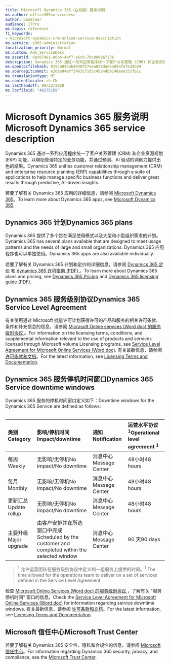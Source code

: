 ```yaml
---
title: Microsoft Dynamics 365（在线版）服务说明
ms.author: office365servicedesc
author: pamelaar
audience: ITPro
ms.topic: reference
f1_keywords:
- microsoft-dynamics-crm-online-service-description
ms.service: o365-administration
localization_priority: Normal
ms.custom: Adm_ServiceDesc
ms.assetid: dac07401-80b4-4af7-a6c9-7bc080da7236
description: Dynamics 365 通过一系列应用程序统一了客户关系管理 (CRM) 和企业资源规划 (ERP) 功能，以帮助管理业务功能并提供出色的结果。
ms.openlocfilehash: 8197a043ab4040f57eea858dad64d9afafe38b29
ms.sourcegitcommit: e201e94eff3463c71d5c4b24db0148eee351fb1c
ms.translationtype: MT
ms.contentlocale: zh-CN
ms.lasthandoff: 09/22/2020
ms.locfileid: "48175169"
---
```

# <a name="microsoft-dynamics-365-service-description"></a><span data-ttu-id="29475-103">Microsoft Dynamics 365 服务说明</span><span class="sxs-lookup"><span data-stu-id="29475-103">Microsoft Dynamics 365 service description</span></span>

<span data-ttu-id="29475-104">Dynamics 365 通过一系列应用程序统一了客户关系管理 (CRM) 和企业资源规划 (ERP) 功能，以帮助管理特定的业务功能，并通过预测、AI 驱动的洞察力提供出色的结果。</span><span class="sxs-lookup"><span data-stu-id="29475-104">Dynamics 365 unifies customer relationship management (CRM) and enterprise resource planning (ERP) capabilities through a suite of applications to help manage specific business functions and deliver great results through predictive, AI-driven insights.</span></span>

<span data-ttu-id="29475-105">若要了解有关 Dynamics 365 应用的详细信息，请参阅 [Microsoft Dynamics 365](https://dynamics.microsoft.com)。</span><span class="sxs-lookup"><span data-stu-id="29475-105">To learn more about Dynamics 365 apps, see [Microsoft Dynamics 365](https://dynamics.microsoft.com).</span></span>
  
## <a name="dynamics-365-plans"></a><span data-ttu-id="29475-106">Dynamics 365 计划</span><span class="sxs-lookup"><span data-stu-id="29475-106">Dynamics 365 plans</span></span>

<span data-ttu-id="29475-107">Dynamics 365 提供了多个旨在满足使用模式以及大型和小型组织需求的计划。</span><span class="sxs-lookup"><span data-stu-id="29475-107">Dynamics 365 has several plans available that are designed to meet usage patterns and the needs of large and small organizations.</span></span> <span data-ttu-id="29475-108">Dynamics 365 应用程序也可以单独使用。</span><span class="sxs-lookup"><span data-stu-id="29475-108">Dynamics 365 apps are also available individually.</span></span>

<span data-ttu-id="29475-109">若要了解有关 Dynamics 365 计划和定价的详细信息，请参阅 [Dynamics 365 定价](https://dynamics.microsoft.com/pricing) 和 [dynamics 365 许可指南 (PDF) ](https://go.microsoft.com/fwlink/?LinkId=866544)。</span><span class="sxs-lookup"><span data-stu-id="29475-109">To learn more about Dynamics 365 plans and pricing, see [Dynamics 365 Pricing](https://dynamics.microsoft.com/pricing) and [Dynamics 365 licensing guide (PDF)](https://go.microsoft.com/fwlink/?LinkId=866544).</span></span>
  
## <a name="dynamics-365-service-level-agreement"></a><span data-ttu-id="29475-110">Dynamics 365 服务级别协议</span><span class="sxs-lookup"><span data-stu-id="29475-110">Dynamics 365 Service Level Agreement</span></span>

<span data-ttu-id="29475-111">有关使用通过 Microsoft 批量许可计划获得许可的产品和服务的相关许可条款、条件和补充信息的信息，请参阅 [Microsoft Online services (Word doc) 的服务级别协议 ](https://www.microsoftvolumelicensing.com/Downloader.aspx?DocumentId=17583)。</span><span class="sxs-lookup"><span data-stu-id="29475-111">For information on the licensing terms, conditions, and supplemental information relevant to the use of products and services licensed through Microsoft Volume Licensing programs, see [Service Level Agreement for Microsoft Online Services (Word doc)](https://www.microsoftvolumelicensing.com/Downloader.aspx?DocumentId=17583).</span></span> <span data-ttu-id="29475-112">有关最新信息，请参阅 [许可条款和文档](https://go.microsoft.com/fwlink/?linkid=272026)。</span><span class="sxs-lookup"><span data-stu-id="29475-112">For the latest information, see [Licensing Terms and Documentation](https://go.microsoft.com/fwlink/?linkid=272026).</span></span>
  
## <a name="dynamics-365-service-downtime-windows"></a><span data-ttu-id="29475-113">Dynamics 365 服务停机时间窗口</span><span class="sxs-lookup"><span data-stu-id="29475-113">Dynamics 365 Service downtime windows</span></span>

<span data-ttu-id="29475-114">Dynamics 365 服务的停机时间窗口定义如下：</span><span class="sxs-lookup"><span data-stu-id="29475-114">Downtime windows for the Dynamics 365 Service are defined as follows:</span></span><br><br>
  
| <span data-ttu-id="29475-115">类别</span><span class="sxs-lookup"><span data-stu-id="29475-115">Category</span></span> | <span data-ttu-id="29475-116">影响/停机时间</span><span class="sxs-lookup"><span data-stu-id="29475-116">Impact/downtime</span></span> | <span data-ttu-id="29475-117">通知</span><span class="sxs-lookup"><span data-stu-id="29475-117">Notification</span></span> | <span data-ttu-id="29475-118">运营水平协议 <sup>1</sup></span><span class="sxs-lookup"><span data-stu-id="29475-118">Operational level agreement <sup>1</sup></span></span>|
|:-----|:-----|:-----|:-----|
|<span data-ttu-id="29475-119">每周</span><span class="sxs-lookup"><span data-stu-id="29475-119">Weekly</span></span>  <br/> |<span data-ttu-id="29475-120">无影响/无停机</span><span class="sxs-lookup"><span data-stu-id="29475-120">No impact/No downtime</span></span>  <br/> |<span data-ttu-id="29475-121">消息中心</span><span class="sxs-lookup"><span data-stu-id="29475-121">Message Center</span></span>  <br/> |<span data-ttu-id="29475-122">48小时</span><span class="sxs-lookup"><span data-stu-id="29475-122">48 hours</span></span>  <br/> |
|<span data-ttu-id="29475-123">每月</span><span class="sxs-lookup"><span data-stu-id="29475-123">Monthly</span></span>  <br/> |<span data-ttu-id="29475-124">无影响/无停机</span><span class="sxs-lookup"><span data-stu-id="29475-124">No impact/No downtime</span></span>  <br/> |<span data-ttu-id="29475-125">消息中心</span><span class="sxs-lookup"><span data-stu-id="29475-125">Message Center</span></span>  <br/> |<span data-ttu-id="29475-126">48小时</span><span class="sxs-lookup"><span data-stu-id="29475-126">48 hours</span></span>  <br/> |
|<span data-ttu-id="29475-127">更新汇总</span><span class="sxs-lookup"><span data-stu-id="29475-127">Update rollup</span></span>  <br/> |<span data-ttu-id="29475-128">无影响/无停机</span><span class="sxs-lookup"><span data-stu-id="29475-128">No impact/No downtime</span></span>  <br/> |<span data-ttu-id="29475-129">消息中心</span><span class="sxs-lookup"><span data-stu-id="29475-129">Message Center</span></span>  <br/> |<span data-ttu-id="29475-130">48小时</span><span class="sxs-lookup"><span data-stu-id="29475-130">48 hours</span></span>  <br/> |
|<span data-ttu-id="29475-131">主要升级</span><span class="sxs-lookup"><span data-stu-id="29475-131">Major upgrade</span></span>  <br/> |<span data-ttu-id="29475-132">由客户安排并在所选窗口中完成</span><span class="sxs-lookup"><span data-stu-id="29475-132">Scheduled by the customer and completed within the selected window</span></span>  <br/> |<span data-ttu-id="29475-133">消息中心</span><span class="sxs-lookup"><span data-stu-id="29475-133">Message Center</span></span>  <br/> |<span data-ttu-id="29475-134">90 天</span><span class="sxs-lookup"><span data-stu-id="29475-134">90 days</span></span>  <br/> |

> <span data-ttu-id="29475-135"><sup>1</sup> 允许运营团队在服务级别协议中定义的一组服务上提供的时间。</span><span class="sxs-lookup"><span data-stu-id="29475-135"><sup>1</sup> The time allowed for the operations team to deliver on a set of services defined in the Service Level Agreement.</span></span> <br/>

<span data-ttu-id="29475-136">检查 [Microsoft Online Services (Word doc) 的服务级别协议 ](https://www.microsoftvolumelicensing.com/Downloader.aspx?DocumentId=17583) ，了解有关 "服务停机时间" 窗口的信息。</span><span class="sxs-lookup"><span data-stu-id="29475-136">Check the [Service Level Agreement for Microsoft Online Services (Word doc)](https://www.microsoftvolumelicensing.com/Downloader.aspx?DocumentId=17583) for information regarding service downtime windows.</span></span> <span data-ttu-id="29475-137">有关最新信息，请参阅 [许可条款和文档](https://go.microsoft.com/fwlink/?linkid=272026)。</span><span class="sxs-lookup"><span data-stu-id="29475-137">For the latest information, see [Licensing Terms and Documentation](https://go.microsoft.com/fwlink/?linkid=272026).</span></span> 
  
## <a name="microsoft-trust-center"></a><span data-ttu-id="29475-138">Microsoft 信任中心</span><span class="sxs-lookup"><span data-stu-id="29475-138">Microsoft Trust Center</span></span>

<span data-ttu-id="29475-139">若要了解有关 Dynamics 365 安全性、隐私和合规性的信息，请参阅 [Microsoft 信任中心](https://www.microsoft.com/trust-center/product-overview)。</span><span class="sxs-lookup"><span data-stu-id="29475-139">For information regarding Dynamics 365 security, privacy, and compliance, see the [Microsoft Trust Center](https://www.microsoft.com/trust-center/product-overview).</span></span>
  

